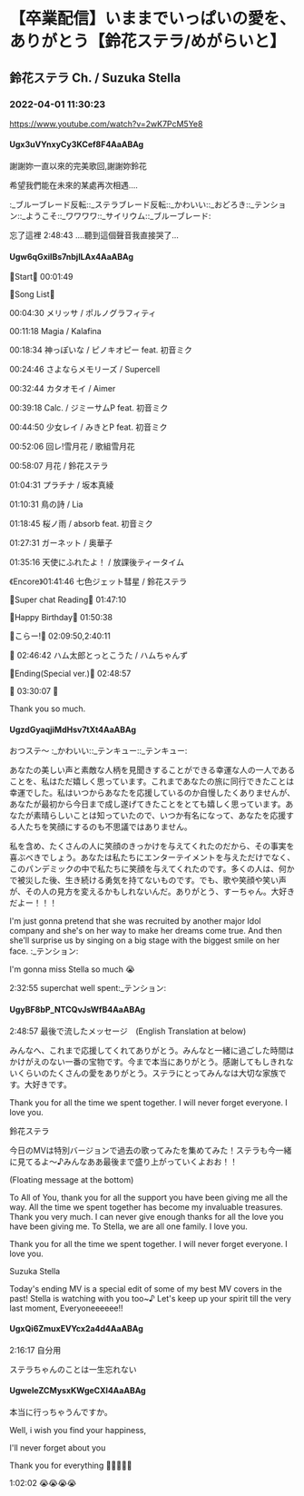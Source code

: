 # 【卒業配信】いままでいっぱいの愛を、ありがとう【鈴花ステラ/めがらいと】

## 鈴花ステラ Ch. / Suzuka Stella

### 2022-04-01 11:30:23

https://www.youtube.com/watch?v=2wK7PcM5Ye8

#### Ugx3uVYnxyCy3KCef8F4AaABAg

謝謝妳一直以來的完美歌回,謝謝妳鈴花

希望我們能在未來的某處再次相遇....

:_ブルーブレード反転::_ステラブレード反転::_かわいい::_おどろき::_テンション::_ようこそ::_ワワワワ::_サイリウム::_ブルーブレード:



忘了這裡 2:48:43 ....聽到這個聲音我直接哭了...



#### Ugw6qGxiIBs7nbjILAx4AaABAg

🔔Start🔔 00:01:49



🔔Song List🔔

00:04:30 メリッサ / ポルノグラフィティ

00:11:18 Magia / Kalafina

00:18:34 神っぽいな / ピノキオピー feat. 初音ミク

00:24:46 さよならメモリーズ / Supercell

00:32:44 カタオモイ / Aimer

00:39:18 Calc. / ジミーサムP feat. 初音ミク

00:44:50 少女レイ / みきとP feat. 初音ミク

00:52:06 回レ!雪月花 / 歌組雪月花

00:58:07 月花 / 鈴花ステラ

01:04:31 プラチナ / 坂本真綾

01:10:31 鳥の詩 / Lia

01:18:45 桜ノ雨 / absorb feat. 初音ミク

01:27:31 ガーネット / 奥華子

01:35:16 天使にふれたよ！ / 放課後ティータイム

《Encore》01:41:46 七色ジェット彗星 / 鈴花ステラ



🔔Super chat Reading🔔 01:47:10



🔔Happy Birthday🔔 01:50:38

🔔こらー!🔔 02:09:50,2:40:11



🔔 02:46:42 ハム太郎とっとこうた / ハムちゃんず



🔔Ending(Special ver.)🔔 02:48:57



🔔 03:30:07 🔔



Thank you so much.



#### UgzdGyaqjiMdHsv7tXt4AaABAg

おつステ〜 :_かわいい::_テンキュー::_テンキュー:



あなたの美しい声と素敵な人柄を見聞きすることができる幸運な人の一人であることを、私はただ嬉しく思っています。これまであなたの旅に同行できたことは幸運でした。私はいつからあなたを応援しているのか自慢したくありませんが、あなたが最初から今日まで成し遂げてきたことをとても嬉しく思っています。あなたが素晴らしいことは知っていたので、いつか有名になって、あなたを応援する人たちを笑顔にするのも不思議ではありません。

私を含め、たくさんの人に笑顔のきっかけを与えてくれたのだから、その事実を喜ぶべきでしょう。あなたは私たちにエンターテイメントを与えただけでなく、このパンデミックの中で私たちに笑顔を与えてくれたのです。多くの人は、何かで被災した後、生き続ける勇気を持てないものです。でも、歌や笑顔や笑い声が、その人の見方を変えるかもしれないんだ。ありがとう、すーちゃん。大好きだよー！！！



I'm just gonna pretend that she was recruited by another major Idol company and she's on her way to make her dreams come true. And then she'll surprise us by singing on a big stage with the biggest smile on her face. :_テンション:



I'm gonna miss Stella so much 😭



2:32:55 superchat well spent:_テンション:



#### UgyBF8bP_NTCQvJsWfB4AaABAg

2:48:57 最後で流したメッセージ　(English Translation at below)



みんなへ、これまで応援してくれてありがとう。みんなと一緒に過ごした時間はかけがえのない一番の宝物です。今まで本当にありがとう。感謝してもしきれないくらいのたくさんの愛をありがとう。ステラにとってみんなは大切な家族です。大好きです。



Thank you for all the time we spent together. I will never forget everyone. I love you.



鈴花ステラ



今日のMVは特別バージョンで過去の歌ってみたを集めてみた！ステラも今一緒に見てるよ〜♪みんなああ最後まで盛り上がっていくよおお！！



(Floating message at the bottom)



To All of You, thank you for all the support you have been giving me all the way. All the time we spent together has become my invaluable treasures. Thank you very much. I can never give enough thanks for all the love you have been giving me. To Stella, we are all one family. I love you.



Thank you for all the time we spent together. I will never forget everyone. I love you.



Suzuka Stella



Today's ending MV is a special edit of some of my best MV covers in the past! Stella is watching with you too~♪ Let's keep up your spirit till the very last moment, Everyoneeeeee!!



#### UgxQi6ZmuxEVYcx2a4d4AaABAg

2:16:17 自分用

ステラちゃんのことは一生忘れない



#### UgweleZCMysxKWgeCXl4AaABAg

本当に行っちゃうんですか。

Well, i wish you find your happiness,

I'll never forget about you

Thank you for everything 💛💛💛💛💛



1:02:02 😭😭😭😭

